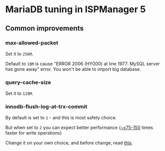 # MariaDB tuning in ISPManager 5

## Common improvements

### max-allowed-packet

Set it to `256M`.

Default to `10M` is cause "ERROR 2006 (HY000) at line 1977: MySQL server has gone away" error. You won't be able to import big database.

### query-cache-size

Set it to `128M`.

### innodb-flush-log-at-trx-commit

By default is set to `1` - and this is most safety choice.

But when set to `2` you can expect better performance ([~x75-150](https://dba.stackexchange.com/a/56673) times faster for write operations)

Change it on your own choice, and before change, read [this](https://dba.stackexchange.com/questions/12611/is-it-safe-to-use-innodb-flush-log-at-trx-commit-2).
